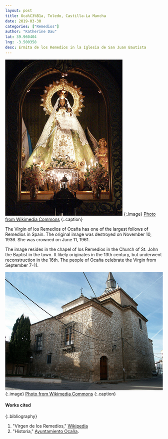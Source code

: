 ```yaml
---
layout: post
title: Oca%C3%B1a, Toledo, Castilla-La Mancha
date: 2019-03-30
categories: ["Remedios"]
author: "Katherine Dau"
lat: 39.960404
lng: -3.500358
desc: Ermita de los Remedios in la Iglesia de San Juan Bautista
---
```

![Nuestra Señora Virgen de los Remedios de Ocaña](images/ocana-rem.jpg)
   {:.image}
[Photo from Wikimedia Commons](https://commons.wikimedia.org/wiki/File:Nuestra_Se%C3%B1ora_Virgen_de_los_Remedios_de_Oca%C3%B1a_(Toledo).jpg)
   {:.caption}

The Virgin of los Remedios of Ocaña has one of the largest follows of Remedios in Spain. The original image was destroyed on November 10, 1936. She was crowned on June 11, 1961.

The image resides in the chapel of los Remedios in the Church of St. John the Baptist in the town. It likely originates in the 13th century, but underwent reconstruction in the 16th. The people of Ocaña celebrate the Virgin from September 7-11.

![Iglesia Parroquial San Juan Bautista Ocaña](images/ocana-rem2.png)
   {:.image}
[Photo from Wikimedia Commons](https://commons.wikimedia.org/wiki/File:Iglesia_Parroquial_San_Juan_Bautista_Oca%C3%B1a.png)
   {:.caption}


#### Works cited

{:.bibliography}
1. "Virgen de los Remedios," [Wikipedia](https://es.wikipedia.org/wiki/Virgen_de_los_Remedios#Imagen_de_Nuestra_Se%C3%B1ora_Virgen_de_los_Remedios_de_Oca%C3%B1a_(Toledo))
2. "Historia," [Ayuntamiento Ocaña](http://ocana.es/turismo/historia).
